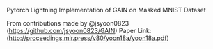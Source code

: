 Pytorch Lightning Implementation of GAIN on Masked MNIST Dataset

From contributions made by @jsyoon0823 (https://github.com/jsyoon0823/GAIN)
Paper Link: (http://proceedings.mlr.press/v80/yoon18a/yoon18a.pdf)
